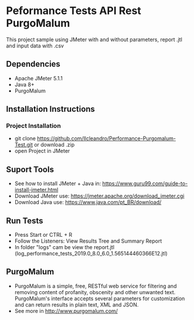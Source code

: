 # Peformance Tests API Rest PurgoMalum

This project sample using JMeter with and without parameters, report .jtl and input data with .csv

## Dependencies

* Apache JMeter 5.1.1
* Java 8+
* PurgoMalum

## Installation Instructions

### Project Installation

* git clone https://github.com/llcleandro/Performance-Purgomalum-Test.git or download .zip
* open Project in JMeter

## Suport Tools

* See how to install JMeter + Java in: https://www.guru99.com/guide-to-install-jmeter.html
* Download JMeter use: https://jmeter.apache.org/download_jmeter.cgi
* Download Java use: https://www.java.com/pt_BR/download/

## Run Tests

* Press Start or CTRL + R
* Follow the Listeners: View Results Tree and Summary Report
* In folder "logs" cam be view the report.jtl (log_performance_tests_2019.0_8.0_6.0_1.565144460366E12.jtl)

## PurgoMalum

* PurgoMalum is a simple, free, RESTful web service for filtering and removing content of profanity, obscenity and other unwanted text. PurgoMalum's interface accepts several parameters for customization and can return results in plain text, XML and JSON. 
* See more in http://www.purgomalum.com/